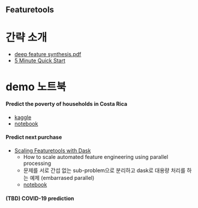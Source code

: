 Featuretools 
---

# 간략 소개  

* [deep feature synthesis.pdf](https://github.com/ahnai/nighthly-seminar/blob/master/0001_20200402/hoondori/Deep_feature_synthesis.pdf)
* [5 Minute Quick Start](https://docs.featuretools.com/en/stable/)


# demo 노트북 


#### Predict the poverty of households in Costa Rica

* [kaggle](https://www.kaggle.com/c/costa-rican-household-poverty-prediction/data)
* [notebook](https://nbviewer.jupyter.org/github/Featuretools/predict-household-poverty/blob/master/Tutorial.ipynb)


#### Predict next purchase

* [Scaling Featuretools with Dask](https://medium.com/feature-labs-engineering/scaling-featuretools-with-dask-ce46f9774c7d)
  * How to scale automated feature engineering using parallel processing
  * 문제를 서로 간섭 없는 sub-problem으로 분리하고 dask로 대용량 처리를 하는 예제 (embarrased parallel)
  * [notebook](https://nbviewer.jupyter.org/github/Featuretools/predict-next-purchase/blob/master/Tutorial.ipynb)

#### (TBD) COVID-19 prediction

 


